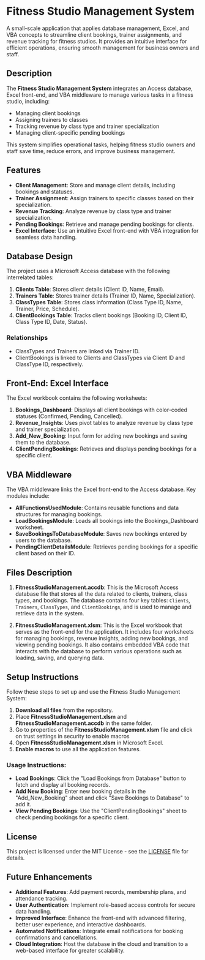 # Fitness Studio Management System

A small-scale application that applies database management, Excel, and VBA concepts to streamline client bookings, trainer assignments, and revenue tracking for fitness studios. It provides an intuitive interface for efficient operations, ensuring smooth management for business owners and staff.

## Description

The **Fitness Studio Management System** integrates an Access database, Excel front-end, and VBA middleware to manage various tasks in a fitness studio, including:
- Managing client bookings
- Assigning trainers to classes
- Tracking revenue by class type and trainer specialization
- Managing client-specific pending bookings

This system simplifies operational tasks, helping fitness studio owners and staff save time, reduce errors, and improve business management.

## Features

- **Client Management**: Store and manage client details, including bookings and statuses.
- **Trainer Assignment**: Assign trainers to specific classes based on their specialization.
- **Revenue Tracking**: Analyze revenue by class type and trainer specialization.
- **Pending Bookings**: Retrieve and manage pending bookings for clients.
- **Excel Interface**: Use an intuitive Excel front-end with VBA integration for seamless data handling.

## Database Design

The project uses a Microsoft Access database with the following interrelated tables:

1. **Clients Table**: Stores client details (Client ID, Name, Email).
2. **Trainers Table**: Stores trainer details (Trainer ID, Name, Specialization).
3. **ClassTypes Table**: Stores class information (Class Type ID, Name, Trainer, Price, Schedule).
4. **ClientBookings Table**: Tracks client bookings (Booking ID, Client ID, Class Type ID, Date, Status).

### Relationships
- ClassTypes and Trainers are linked via Trainer ID.
- ClientBookings is linked to Clients and ClassTypes via Client ID and ClassType ID, respectively.

## Front-End: Excel Interface

The Excel workbook contains the following worksheets:

1. **Bookings_Dashboard**: Displays all client bookings with color-coded statuses (Confirmed, Pending, Cancelled).
2. **Revenue_Insights**: Uses pivot tables to analyze revenue by class type and trainer specialization.
3. **Add_New_Booking**: Input form for adding new bookings and saving them to the database.
4. **ClientPendingBookings**: Retrieves and displays pending bookings for a specific client.

## VBA Middleware

The VBA middleware links the Excel front-end to the Access database. Key modules include:

- **AllFunctionsUsedModule**: Contains reusable functions and data structures for managing bookings.
- **LoadBookingsModule**: Loads all bookings into the Bookings_Dashboard worksheet.
- **SaveBookingsToDatabaseModule**: Saves new bookings entered by users to the database.
- **PendingClientDetailsModule**: Retrieves pending bookings for a specific client based on their ID.

## Files Description

1. **FitnessStudioManagement.accdb**: This is the Microsoft Access database file that stores all the data related to clients, trainers, class types, and bookings. The database contains four key tables: `Clients`, `Trainers`, `ClassTypes`, and `ClientBookings`, and is used to manage and retrieve data in the system.
   
2. **FitnessStudioManagement.xlsm**: This is the Excel workbook that serves as the front-end for the application. It includes four worksheets for managing bookings, revenue insights, adding new bookings, and viewing pending bookings. It also contains embedded VBA code that interacts with the database to perform various operations such as loading, saving, and querying data.

## Setup Instructions

Follow these steps to set up and use the Fitness Studio Management System:

1. **Download all files** from the repository.
2. Place **FitnessStudioManagement.xlsm** and **FitnessStudioManagement.accdb** in the same folder.
3. Go to properties of the **FitnessStudioManagement.xlsm** file and click on trust settings in security to enable macros
4. Open **FitnessStudioManagement.xlsm** in Microsoft Excel.
5. **Enable macros** to use all the application features.

### Usage Instructions:

- **Load Bookings**: Click the "Load Bookings from Database" button to fetch and display all booking records.
- **Add New Booking**: Enter new booking details in the "Add_New_Booking" sheet and click "Save Bookings to Database" to add it.
- **View Pending Bookings**: Use the "ClientPendingBookings" sheet to check pending bookings for a specific client.

## License

This project is licensed under the MIT License - see the [LICENSE](LICENSE) file for details.


## Future Enhancements

- **Additional Features**: Add payment records, membership plans, and attendance tracking.
- **User Authentication**: Implement role-based access controls for secure data handling.
- **Improved Interface**: Enhance the front-end with advanced filtering, better user experience, and interactive dashboards.
- **Automated Notifications**: Integrate email notifications for booking confirmations and cancellations.
- **Cloud Integration**: Host the database in the cloud and transition to a web-based interface for greater scalability.

